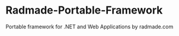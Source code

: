 Radmade-Portable-Framework
==========================

Portable framework for .NET and Web Applications by radmade.com